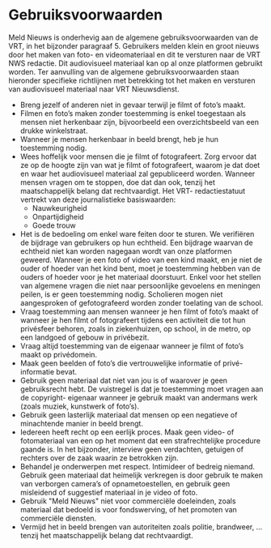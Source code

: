 # Gebruiksvoorwaarden

Meld Nieuws is onderhevig aan de algemene gebruiksvoorwaarden van de VRT, in het bijzonder paragraaf 5. Gebruikers melden klein en groot nieuws door het maken van foto- en videomateriaal en dit te versturen naar de VRT NWS redactie. Dit audiovisueel materiaal kan op al onze platformen gebruikt worden. Ter aanvulling van de algemene gebruiksvoorwaarden staan hieronder specifieke richtlijnen met betrekking tot het maken en versturen van audiovisueel materiaal naar VRT Nieuwsdienst.

* Breng jezelf of anderen niet in gevaar terwijl je filmt of foto’s maakt.
* Filmen en foto’s maken zonder toestemming is enkel toegestaan als mensen niet herkenbaar zijn, bijvoorbeeld een overzichtsbeeld van een drukke winkelstraat.
* Wanneer je mensen herkenbaar in beeld brengt, heb je hun toestemming nodig.
* Wees hoffelijk voor mensen die je filmt of fotografeert. Zorg ervoor dat ze op de hoogte zijn van wat je filmt of fotografeert, waarom je dat doet en waar het audiovisueel materiaal zal gepubliceerd worden. Wanneer mensen vragen om te stoppen, doe dat dan ook, tenzij het maatschappelijk belang dat rechtvaardigt. Het VRT- redactiestatuut vertrekt van deze journalistieke basiswaarden:
  * Nauwkeurigheid
  * Onpartijdigheid
  * Goede trouw
* Het is de bedoeling om enkel ware feiten door te sturen. We verifiëren de bijdrage van gebruikers op hun echtheid. Een bijdrage waarvan de echtheid niet kan worden nagegaan wordt van onze platformen geweerd.
Wanneer je een foto of video van een kind maakt, en je niet de ouder of hoeder van het kind bent, moet je toestemming hebben van de ouders of hoeder voor je het materiaal doorstuurt. Enkel voor het stellen van algemene vragen die niet naar persoonlijke gevoelens en meningen peilen, is er geen toestemming nodig. Scholieren mogen niet aangesproken of gefotografeerd worden zonder toelating van de school.
* Vraag toestemming aan mensen wanneer je hen filmt of foto’s maakt of wanneer je hen filmt of fotografeert tijdens een activiteit die tot hun privésfeer behoren, zoals in ziekenhuizen, op school, in de metro, op een landgoed of gebouw in privébezit.
* Vraag altijd toestemming van de eigenaar wanneer je filmt of foto’s maakt op privédomein.
* Maak geen beelden of foto’s die vertrouwelijke informatie of privé-informatie bevat.
* Gebruik geen materiaal dat niet van jou is of waarover je geen gebruiksrecht hebt. De vuistregel is dat je toestemming moet vragen aan de copyright- eigenaar wanneer je gebruik maakt van andermans werk (zoals muziek, kunstwerk of foto’s).
* Gebruik geen lasterlijk materiaal dat mensen op een negatieve of minachtende manier in beeld brengt.
* Iedereen heeft recht op een eerlijk proces. Maak geen video- of fotomateriaal van een op het moment dat een strafrechtelijke procedure gaande is. In het bijzonder, interview geen verdachten, getuigen of rechters over de zaak waarin ze betrokken zijn.
* Behandel je onderwerpen met respect. Intimideer of bedreig niemand. Gebruik geen materiaal dat heimelijk verkregen is door gebruik te maken van verborgen camera’s of opnametoestellen, en gebruik geen misleidend of suggestief materiaal in je video of foto.
* Gebruik "Meld Nieuws" niet voor commerciële doeleinden, zoals materiaal dat bedoeld is voor fondswerving, of het promoten van commerciële diensten.
* Vermijd het in beeld brengen van autoriteiten zoals politie, brandweer, … tenzij het maatschappelijk belang dat rechtvaardigt.
